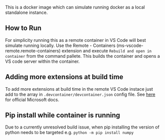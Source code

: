 This is a docker image which can simulate running docker as a local standalone instance.

## How to Run
For simplicity running this as a remote container in VS Code will best simulate running locally.
Use the Remote - Containers (ms-vscode-remote.remote-containers) extension and execute `Rebuild and open in container` from the command pallete.  This builds the container and opens a VS code server within the container.

## Adding more extensions at build time
To add more extensions at build time in the remote VS Code instace just add to the array in `.devcontainer/devcontainer.json` config file.  See [here](https://code.visualstudio.com/docs/remote/containers) for official Microsoft docs.

## Pip install while container is running
Due to a currently unresolved build issue, when pip installing the version of python needs to be targeted e.g. `python -m pip install numpy`